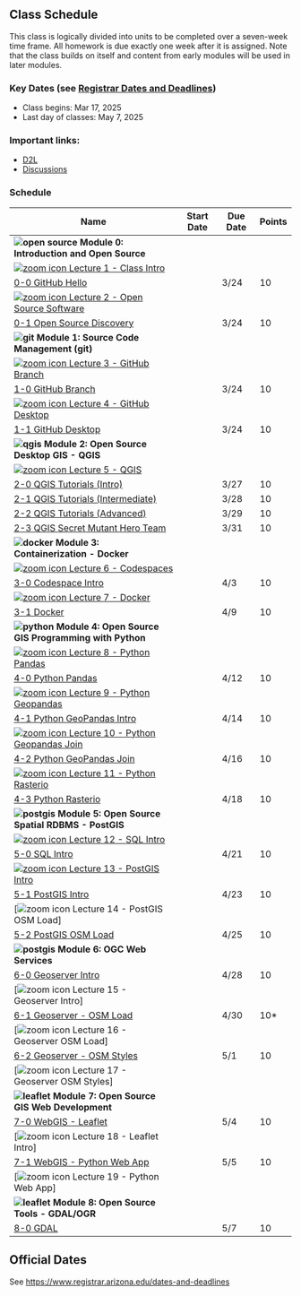 
## Class Schedule

This class is logically divided into units to be completed over a seven-week time frame. All homework is due exactly one week after it is assigned. Note that the class builds on itself and content from early modules will be used in later modules.

### Key Dates (see [Registrar Dates and Deadlines](https://registrar.arizona.edu/dates-and-deadlines))
- Class begins: Mar 17, 2025
- Last day of classes:  May 7, 2025

### Important links:
- [D2L](https://d2l.arizona.edu/d2l/home/1526090)
- [Discussions](https://github.com/ua-gist604b-s25/syllabus/discussions)

### Schedule

|  **Name** | **Start Date** | **Due Date** | **Points** |
| --- | --- | --- | ---  |
|  **![open source](./media/open-source-32.png) Module 0: Introduction and Open Source** |  |  |  |
| [![zoom icon](media/play-icon.png) Lecture 1 - Class Intro](https://arizona.hosted.panopto.com/Panopto/Pages/Viewer.aspx?id=1a36dccb-853e-4f20-85d4-b2a20032901a) | | | |
|  [0-0 GitHub Hello](https://classroom.github.com/a/kmiKqURq) | | 3/24 | 10 |
| [![zoom icon](media/play-icon.png) Lecture 2 - Open Source Software](https://arizona.hosted.panopto.com/Panopto/Pages/Viewer.aspx?id=886287b1-84e9-415a-8901-b2a300321ae2) | | | |
|  [0-1 Open Source Discovery](https://classroom.github.com/a/JZAqv92C) | | 3/24 | 10 |
|  **![git](./media/git-32.png) Module 1: Source Code Management (git)** |  |  |  |
| [![zoom icon](media/play-icon.png) Lecture 3 - GitHub Branch](https://arizona.hosted.panopto.com/Panopto/Pages/Viewer.aspx?id=5e1194aa-b8ec-4b7f-97f2-b2a300379863) | | | |
|  [1-0 GitHub Branch](https://classroom.github.com/a/MGbpWqKO) | | 3/24 | 10 |
| [![zoom icon](media/play-icon.png) Lecture 4 - GitHub Desktop](https://arizona.hosted.panopto.com/Panopto/Pages/Viewer.aspx?id=19aa643d-bd03-4ff5-850b-b2a300436af1) | | | |
|  [1-1 GitHub Desktop](https://classroom.github.com/a/0AUdcNYz) | | 3/24 | 10 |
|  **![qgis](./media/qgis-32.png) Module 2: Open Source Desktop GIS - QGIS** |  |  |  | 
| [![zoom icon](media/play-icon.png) Lecture 5 - QGIS](https://arizona.hosted.panopto.com/Panopto/Pages/Viewer.aspx?id=c6a93baf-a6c6-4aeb-bdf1-b2aa0056babc) | | | |
|  [2-0 QGIS Tutorials (Intro)](https://classroom.github.com/a/W9SRSb3L) |  | 3/27 | 10 |
|  [2-1 QGIS Tutorials (Intermediate)](https://classroom.github.com/a/ybSLxUpx) |  | 3/28 | 10 |
|  [2-2 QGIS Tutorials (Advanced)](https://classroom.github.com/a/5ILYZ_41) |  | 3/29 | 10 |
|  [2-3 QGIS Secret Mutant Hero Team](https://classroom.github.com/a/l-WBhwxI) |  | 3/31 | 10 |
|  **![docker](./media/docker-32.png) Module 3: Containerization - Docker** |  |  |  |
| [![zoom icon](media/play-icon.png) Lecture 6 - Codespaces](https://arizona.hosted.panopto.com/Panopto/Pages/Viewer.aspx?id=a92182d8-f79e-41bd-9cad-b2b2003f34b9) | | | |
|  [3-0 Codespace Intro](https://classroom.github.com/a/CyBZ2EQ_) | | 4/3 | 10 |
| [![zoom icon](media/play-icon.png) Lecture 7 - Docker](https://arizona.hosted.panopto.com/Panopto/Pages/Viewer.aspx?id=4617288a-095b-4f84-bd0b-b2b7004ac9ba) | | | |
|  [3-1 Docker](https://classroom.github.com/a/MypNBZla) | | 4/9 | 10 |
|  **![python](./media/python-32.png) Module 4: Open Source GIS Programming with Python** |  |  |  |
| [![zoom icon](media/play-icon.png) Lecture 8 - Python Pandas](https://arizona.hosted.panopto.com/Panopto/Pages/Viewer.aspx?id=8ea2b8d8-8f4d-47a1-9a2b-b2b701177264) | | | |
|  [4-0 Python Pandas](https://classroom.github.com/a/y6cEJTyO) |  | 4/12 | 10 |
| [![zoom icon](media/play-icon.png) Lecture 9 - Python Geopandas](https://arizona.hosted.panopto.com/Panopto/Pages/Viewer.aspx?id=593d7d13-c2bb-4655-b3d9-b2b701275454) | | | |
|  [4-1 Python GeoPandas Intro](https://classroom.github.com/a/9FKe5wBv) |  | 4/14 | 10 |
| [![zoom icon](media/play-icon.png) Lecture 10 - Python Geopandas Join](https://arizona.hosted.panopto.com/Panopto/Pages/Viewer.aspx?id=2e35b7fa-63aa-4ffd-98ae-b2b70138b399) | | | |
|  [4-2 Python GeoPandas Join](https://classroom.github.com/a/9d9NCyse) |  | 4/16 | 10 |
| [![zoom icon](media/play-icon.png) Lecture 11 - Python Rasterio](https://arizona.hosted.panopto.com/Panopto/Pages/Viewer.aspx?id=aa3343d2-35a3-417c-9411-b2b7015f6217) | | | |
|  [4-3 Python Rasterio](https://classroom.github.com/a/l56RUCrv)|  | 4/18 | 10 |
|  **![postgis](./media/postgis-32.png) Module 5: Open Source Spatial RDBMS - PostGIS** |  |  |  |
| [![zoom icon](media/play-icon.png) Lecture 12 - SQL Intro](https://arizona.hosted.panopto.com/Panopto/Pages/Viewer.aspx?id=79fd9cd8-bd68-4b7f-bdc7-b2b7016cb6d0) | | | |
|  [5-0 SQL Intro](https://classroom.github.com/a/0r3S6nlR) |  | 4/21 | 10 |
| [![zoom icon](media/play-icon.png) Lecture 13 - PostGIS Intro](https://arizona.hosted.panopto.com/Panopto/Pages/Viewer.aspx?id=0e39ba33-7ee3-4d80-bc15-b2b7017ea1df) | | | |
|  [5-1 PostGIS Intro](https://classroom.github.com/a/tpsyYOob) |  | 4/23 | 10 |
| [![zoom icon](media/play-icon.png) Lecture 14 - PostGIS OSM Load] | | | |
|  [5-2 PostGIS OSM Load](https://classroom.github.com/a/LyEm95zw) | | 4/25 | 10 |
|  **![postgis](./media/ogc-32.png) Module 6: OGC Web Services** |  |  |  |
|  [6-0 Geoserver Intro](https://classroom.github.com/a/VPY7JXIj) |  | 4/28 | 10 |
| [![zoom icon](media/play-icon.png) Lecture 15 - Geoserver Intro] | | | |
|  [6-1 Geoserver - OSM Load](https://classroom.github.com/a/3AKvHt3H) | | 4/30 | 10* |
| [![zoom icon](media/play-icon.png) Lecture 16 - Geoserver OSM Load] | | | |
|  [6-2 Geoserver - OSM Styles](https://classroom.github.com/a/-9KIZm9a) | | 5/1 | 10 |
| [![zoom icon](media/play-icon.png) Lecture 17 - Geoserver OSM Styles] | | | |
|  **![leaflet](./media/leaflet-32.png) Module 7: Open Source GIS Web Development** |  |  |  |
|  [7-0 WebGIS - Leaflet](https://classroom.github.com/a/uuJdOnl-) |  | 5/4 | 10 |
| [![zoom icon](media/play-icon.png) Lecture 18 - Leaflet Intro] | | | |
|  [7-1 WebGIS - Python Web App](https://classroom.github.com/a/1O3Y5M1P) | | 5/5 | 10 |
| [![zoom icon](media/play-icon.png) Lecture 19 - Python Web App] | | | |
|  **![leaflet](./media/gdal-32.png) Module 8: Open Source Tools - GDAL/OGR** |  |  |  |
|  [8-0 GDAL](https://classroom.github.com/a/m7qQLwRX) |  | 5/7 | 10 |

## Official Dates
See https://www.registrar.arizona.edu/dates-and-deadlines


